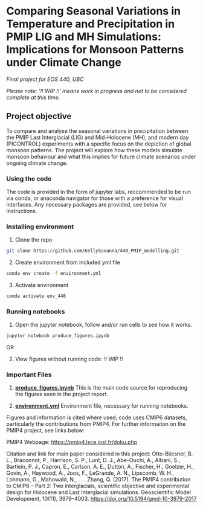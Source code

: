 # Comparing Seasonal Variations in Temperature and Precipitation in PMIP LIG and MH Simulations: Implications for Monsoon Patterns under Climate Change

*Final project for EOS 440, UBC*

*Please note: '!! WIP !!' means work in progress and not to be conisdered complete at this time.*

## Project objective

To compare and analyse the seasonal variations in precipitation between the PMIP Last Interglacial (LIG) and Mid-Holocene (MH), and modern day (PICONTROL) experiments with a specific focus on the depiction of global monsoon patterns. The project will explore how these models simulate monsoon behaviour and what this implies for future climate scenarios under ongoing climate change.

### Using the code

The code is provided in the form of jupyter labs, reccommended to be run via conda, or anaconda navigator for those with a preference for visual interfaces. Any necessary packages are provided, see below for instructions.

### Installing environment

1. Clone the repo
```bash
git clone https://github.com/KellySavanna/440_PMIP_modelling.git
```
2. Create environment from included yml file
```bash
conda env create -f environment.yml
```
3. Activate environment
```bash
conda activate env_440
```
### Running notebooks

1. Open the jupyter notebook, follow and/or run cells to see how it works.
```bash
jupyter notebook produce_figures.ipynb
```
OR

2.  View figures without running code:  !! WIP !!

### Important Files 

1. **[produce_figures.ipynb](produce_figures.ipynb)** 
 This is the main code source for reproducing the figures seen in the project report. 

3. **[environment.yml](environment.yml)** 
 Environment file, necessary for running notebooks.

Figures and information is cited where used; code uses CMIP6 datasets, particularly the contributions from PMIP4. For further informaiton on the PMIP4 project, see links below:

PMIP4 Webpage:
https://pmip4.lsce.ipsl.fr/doku.php

Citation and link for main paper considered in this project:
Otto-Bliesner, B. L., Braconnot, P., Harrison, S. P., Lunt, D. J., Abe-Ouchi, A., Albani, S., Bartlein, P. J., Capron, E., Carlson, A. E., Dutton, A., Fischer, H., Goelzer, H., Govin, A., Haywood, A., Joos, F., LeGrande, A. N., Lipscomb, W. H., Lohmann, G., Mahowald, N., . . . Zhang, Q. (2017). The PMIP4 contribution to CMIP6 – Part 2: Two interglacials, scientific objective and experimental design for Holocene and Last Interglacial simulations. Geoscientific Model Development, 10(11), 3979–4003. https://doi.org/10.5194/gmd-10-3979-2017
